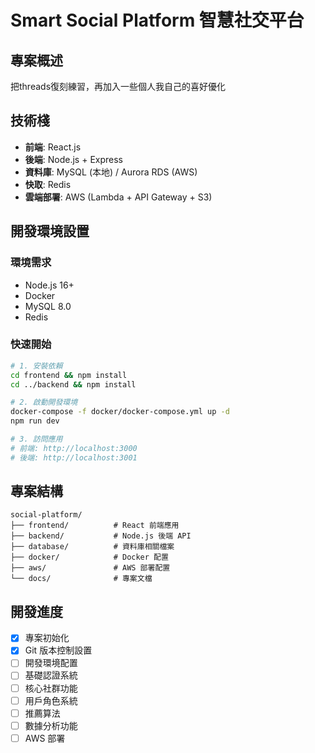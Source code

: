 # Smart Social Platform 智慧社交平台

## 專案概述
把threads復刻練習，再加入一些個人我自己的喜好優化

## 技術棧
- **前端**: React.js
- **後端**: Node.js + Express
- **資料庫**: MySQL (本地) / Aurora RDS (AWS)
- **快取**: Redis
- **雲端部署**: AWS (Lambda + API Gateway + S3)

## 開發環境設置

### 環境需求
- Node.js 16+
- Docker
- MySQL 8.0
- Redis

### 快速開始
```bash
# 1. 安裝依賴
cd frontend && npm install
cd ../backend && npm install

# 2. 啟動開發環境
docker-compose -f docker/docker-compose.yml up -d
npm run dev

# 3. 訪問應用
# 前端: http://localhost:3000
# 後端: http://localhost:3001
```

## 專案結構
```
social-platform/
├── frontend/          # React 前端應用
├── backend/           # Node.js 後端 API
├── database/          # 資料庫相關檔案
├── docker/            # Docker 配置
├── aws/               # AWS 部署配置
└── docs/              # 專案文檔
```

## 開發進度
- [x] 專案初始化
- [x] Git 版本控制設置
- [ ] 開發環境配置
- [ ] 基礎認證系統
- [ ] 核心社群功能
- [ ] 用戶角色系統
- [ ] 推薦算法
- [ ] 數據分析功能
- [ ] AWS 部署
